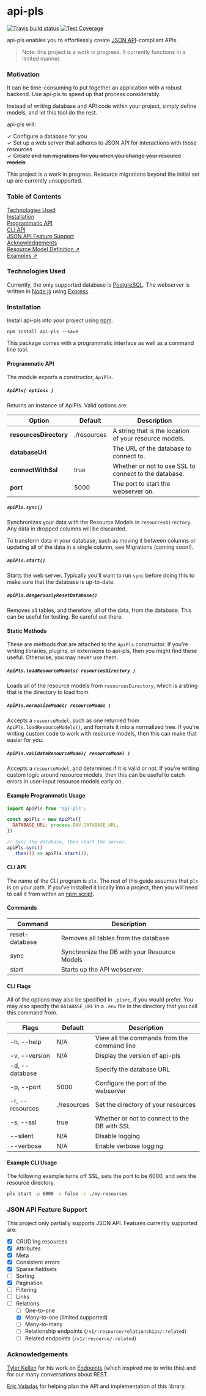 # api-pls

[![Travis build status](http://img.shields.io/travis/jmeas/api-pls.svg?style=flat)](https://travis-ci.org/jmeas/api-pls)
[![Test Coverage](https://codeclimate.com/github/jmeas/api-pls/badges/coverage.svg)](https://codeclimate.com/github/jmeas/api-pls)

api-pls enables you to effortlessly create
[JSON API](http://jsonapi.org/)-compliant APIs.

> Note: this project is a work in progress. It currently functions in a limited
  manner.

### Motivation

It can be time-consuming to put together an application with a robust backend.
Use api-pls to speed up that process considerably.

Instead of writing database and API code within your project, simply define
models, and let this tool do the rest.

api-pls will:

✓ Configure a database for you  
✓ Set up a web server that adheres to JSON API for interactions with those resources  
✓ ~~Create and run migrations for you when you change your resource models~~   

This project is a work in progress. Resource migrations beyond the initial
set up are currently unsupported.

### Table of Contents

[Technologies Used](#technologies-used)  
[Installation](#installation)  
[Programmatic API](#programmatic-api)  
[CLI API](#cli-api)  
[JSON API Feature Support](#json-api-feature-support)  
[Acknowledgements](#acknowledgements)  
[Resource Model Definition ⇗](https://github.com/jmeas/api-pls/wiki/Resource-Model)  
[Examples ⇗](https://github.com/jmeas/api-pls/wiki/Example-Projects)  

### Technologies Used

Currently, the only supported database is
[PostgreSQL](https://www.postgresql.org/). The webserver is written
in [Node.js](https://nodejs.org/en/) using
[Express](https://github.com/expressjs/express).

### Installation

Install api-pls into your project using [npm](https://www.npmjs.com/).

```
npm install api-pls --save
```

This package comes with a programmatic interface as well as a command line tool.

#### Programmatic API

The module exports a constructor, `ApiPls`.

##### `ApiPls( options )`

Returns an instance of ApiPls. Valid options are:

| Option | Default | Description |
|--------|---------|-------------|
|**resourcesDirectory**| ./resources |A string that is the location of your resource models.|
|**databaseUrl**|      |The URL of the database to connect to.|
|**connectWithSsl**| true | Whether or not to use SSL to connect to the database.|
|**port**| 5000 | The port to start the webserver on.|

##### `apiPls.sync()`

Synchronizes your data with the Resource Models in `resourcesDirectory`. Any
data in dropped columns will be discarded.

To transform data in your database, such as moving it between columns or
updating all of the data in a single column, see Migrations (coming soon!).

##### `apiPls.start()`

Starts the web server. Typically you'll want to run `sync` before doing
this to make sure that the database is up-to-date.

##### `apiPls.dangerouslyResetDatabase()`

Removes all tables, and therefore, all of the data, from the database. This can
be useful for testing. Be careful out there.

#### Static Methods

These are methods that are attached to the `ApiPls` constructor. If you're
writing libraries, plugins, or extensions to api-pls, then you might find these
useful. Otherwise, you may never use them.

##### `ApiPls.loadResourceModels( resourcesDirectory )`

Loads all of the resource models from `resourcesDirectory`, which is a string
that is the directory to load from.

##### `ApiPls.normalizeModel( resourceModel )`

Accepts a `resourceModel`, such as one returned from
`ApiPls.loadResourceModels()`, and formats it into a normalized tree. If you're
writing custom code to work with resource models, then this can make that
easier for you.

##### `ApiPls.validateResourceModel( resourceModel )`

Accepts a `resourceModel`, and determines if it is valid or not. If you're
writing custom logic around resource models, then this can be useful to catch
errors in user-input resource models early on.

#### Example Programmatic Usage

```js
import ApiPls from 'api-pls';

const apiPls = new ApiPls({
  DATABASE_URL: process.ENV.DATABASE_URL,
})

// Sync the database, then start the server.
apiPls.sync()
  .then(() => apiPls.start());
```

#### CLI API

The name of the CLI program is `pls`. The rest of this guide assumes that
`pls` is on your path. If you've installed it locally into a project, then
you will need to call it from within an
[npm script](https://docs.npmjs.com/misc/scripts#path).

#### Commands

| Command          | Description                                   |
|----------------- |---------------------------------------------  |
| reset-database   |  Removes all tables from the database         |
| sync             |  Synchronize the DB with your Resource Models |
| start            |  Starts up the API webserver.                 |

#### CLI Flags

All of the options may also be specified in `.plsrc`, if you would prefer. You
may also specify the `DATABASE_URL` in a `.env` file in the directory that you
call this command from.

| Flags            | Default     | Description                                 |
|----------------- |-------------|---------------------------------------------|
| -h, --help       | N/A         | View all the commands from the command line |
| -v, --version    | N/A         | Display the version of api-pls              |
| -d, --database   |             | Specify the database URL                    |
| -p, --port       | 5000        | Configure the port of the webserver         |
| -r, --resources  | ./resources | Set the directory of your resources         |
| -s, --ssl        | true        | Whether or not to connect to the DB with SSL|
| --silent         | N/A         | Disable logging                             |
| --verbose        | N/A         | Enable verbose logging                      |

#### Example CLI Usage

The following example turns off SSL, sets the port to be 6000, and sets the
resource directory.

```sh
pls start -p 6000 -s false -r ./my-resources
```

### JSON API Feature Support

This project only partially supports JSON API. Features currently supported are:

- [x] CRUD'ing resources
- [x] Attributes
- [x] Meta
- [x] Consistent errors
- [x] Sparse fieldsets
- [ ] Sorting
- [x] Pagination
- [ ] Filtering
- [ ] Links
- [ ] Relations
  - [ ] One-to-one
  - [x] Many-to-one (limited supported)
  - [ ] Many-to-many
  - [ ] Relationship endpoints (`/v1/:resource/relationships/:related`)
  - [ ] Related endpoints (`/v1/:resource/:related`)

### Acknowledgements

[Tyler Kellen](https://github.com/tkellen) for his work on
[Endpoints](https://github.com/endpoints/endpoints) (which inspired me to write
this) and for our many conversations about REST.

[Eric Valadas](https://github.com/ericvaladas) for helping plan the API and
implementation of this library.
